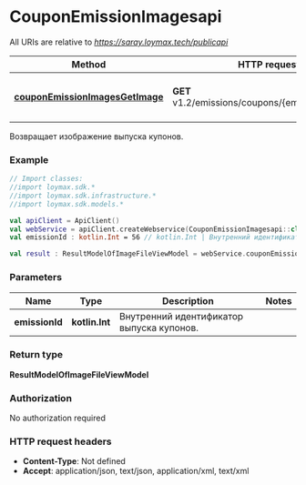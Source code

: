 # CouponEmissionImagesapi

All URIs are relative to *https://saray.loymax.tech/publicapi*

Method | HTTP request | Description
------------- | ------------- | -------------
[**couponEmissionImagesGetImage**](CouponEmissionImagesapi.md#couponEmissionImagesGetImage) | **GET** v1.2/emissions/coupons/{emissionId}/Image | Возвращает изображение выпуска купонов.



Возвращает изображение выпуска купонов.

### Example
```kotlin
// Import classes:
//import loymax.sdk.*
//import loymax.sdk.infrastructure.*
//import loymax.sdk.models.*

val apiClient = ApiClient()
val webService = apiClient.createWebservice(CouponEmissionImagesapi::class.java)
val emissionId : kotlin.Int = 56 // kotlin.Int | Внутренний идентификатор выпуска купонов.

val result : ResultModelOfImageFileViewModel = webService.couponEmissionImagesGetImage(emissionId)
```

### Parameters

Name | Type | Description  | Notes
------------- | ------------- | ------------- | -------------
 **emissionId** | **kotlin.Int**| Внутренний идентификатор выпуска купонов. |

### Return type

**ResultModelOfImageFileViewModel**

### Authorization

No authorization required

### HTTP request headers

 - **Content-Type**: Not defined
 - **Accept**: application/json, text/json, application/xml, text/xml

